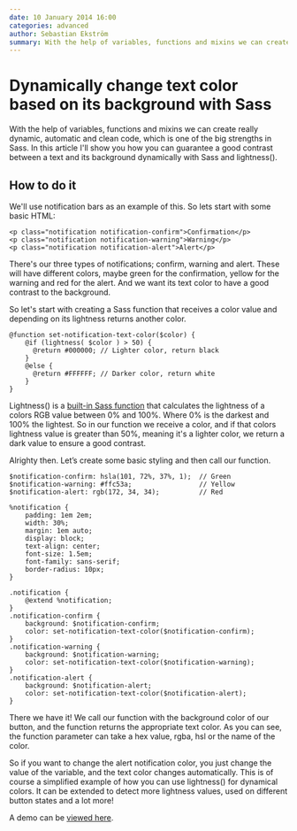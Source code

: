 ```yaml
---
date: 10 January 2014 16:00
categories: advanced
author: Sebastian Ekström
summary: With the help of variables, functions and mixins we can create really dynamic, automatic and clean code, which is one of the big strengths in Sass. In this article I'll show you how you can guarantee a good contrast between a text and its background dynamically with Sass and lightness().
---
```


# Dynamically change text color based on its background with Sass

With the help of variables, functions and mixins we can create really dynamic, automatic and clean code, which is one of the big strengths in Sass. In this article I'll show you how you can guarantee a good contrast between a text and its background dynamically with Sass and lightness().


## How to do it

We'll use notification bars as an example of this. So lets start with some basic HTML:

```
<p class="notification notification-confirm">Confirmation</p>
<p class="notification notification-warning">Warning</p>
<p class="notification notification-alert">Alert</p>
```

There's our three types of notifications; confirm, warning and alert. These will have different colors, maybe green for the confirmation, yellow for the warning and red for the alert. And we want its text color to have a good contrast to the background.

So let's start with creating a Sass function that receives a color value and depending on its lightness returns another color.

```
@function set-notification-text-color($color) {
    @if (lightness( $color ) > 50) {
      @return #000000; // Lighter color, return black
    }
    @else {
      @return #FFFFFF; // Darker color, return white
    }
}
```

Lightness() is a [built-in Sass function](http://sass-lang.com/documentation/Sass/Script/Functions.html#lightness-instance_method) that calculates the lightness of a colors RGB value between 0% and 100%. Where 0% is the darkest and 100% the lightest.
So in our function we receive a color, and if that colors lightness value is greater than 50%, meaning it's a lighter color, we return a dark value to ensure a good contrast.

Alrighty then. Let’s create some basic styling and then call our function.

```
$notification-confirm: hsla(101, 72%, 37%, 1);  // Green
$notification-warning: #ffc53a;                 // Yellow
$notification-alert: rgb(172, 34, 34);          // Red

%notification {
    padding: 1em 2em;
    width: 30%;
    margin: 1em auto;
    display: block;
    text-align: center;
    font-size: 1.5em;
    font-family: sans-serif;
    border-radius: 10px;
}

.notification {
    @extend %notification;
}
.notification-confirm {
    background: $notification-confirm;
    color: set-notification-text-color($notification-confirm);
}
.notification-warning {
    background: $notification-warning;
    color: set-notification-text-color($notification-warning);
}
.notification-alert {
    background: $notification-alert;
    color: set-notification-text-color($notification-alert);
}
```

There we have it! We call our function with the background color of our button, and the function returns the appropriate text color. As you can see, the function parameter can take a hex value, rgba, hsl or the name of the color.

So if you want to change the alert notification color, you just change the value of the variable, and the text color changes automatically. This is of course a simplified example of how you can use lightness() for dynamical colors. It can be extended to detect more lightness values, used on different button states and a lot more!

A demo can be [viewed here](http://codepen.io/sebastianekstrom/pen/avDjh).
